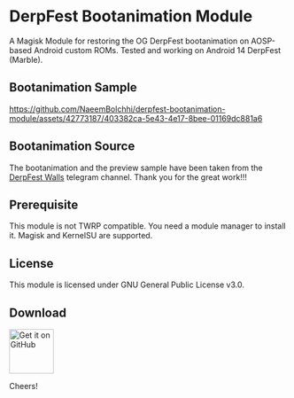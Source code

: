 # DerpFest Bootanimation Module
A Magisk Module for restoring the OG DerpFest bootanimation on AOSP-based Android custom ROMs. Tested and working on Android 14 DerpFest (Marble).

## Bootanimation Sample
https://github.com/NaeemBolchhi/derpfest-bootanimation-module/assets/42773187/403382ca-5e43-4e17-8bee-01169dc881a6

## Bootanimation Source
The bootanimation and the preview sample have been taken from the [DerpFest Walls](https://t.me/DerpFestWalls) telegram channel. Thank you for the great work!!!

## Prerequisite
This module is not TWRP compatible. You need a module manager to install it. Magisk and KernelSU are supported.

## License
This module is licensed under GNU General Public License v3.0.

## Download
[<img src="https://github.com/machiav3lli/oandbackupx/blob/034b226cea5c1b30eb4f6a6f313e4dadcbb0ece4/badge_github.png" alt="Get it on GitHub" height="80">](https://raw.githubusercontent.com/NaeemBolchhi/derpfest-bootanimation-module/main/_releases/dfbootanim.zip)

Cheers!